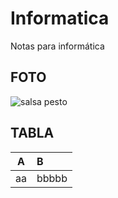 # Informatica 
Notas para informática
## FOTO
![salsa pesto](www.google.com/imgres?q=salsa%20pesto&imgurl=http%3A%2F%2Fbavette.es%2Fwp-content%2Fuploads%2Fsalsa-pesto-casera.jpg&imgrefurl=https%3A%2F%2Fwww.bavette.es%2Fsopas-cremas%2F100-pesto-genovese%2F&docid=ivXB-MnBaMXrCM&tbnid=jvjlaBo7v4zPJM&vet=12ahUKEwizw_-MwMmIAxW57AIHHW1eATwQM3oECF8QAA..i&w=640&h=427&hcb=2&ved=2ahUKEwizw_-MwMmIAxW57AIHHW1eATwQM3oECF8QAA)
## TABLA
|A|B|
|:-:|:-|
|aa|bbbbb|
